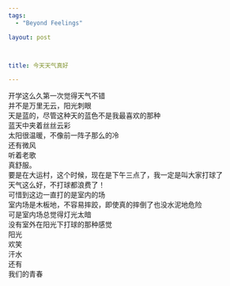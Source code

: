 ```yaml
--- 
tags: 
  - "Beyond Feelings"

layout: post



title: 今天天气真好

---
```

<div id="msgcns!5F971C000415D85F!303" class="bvMsg">
<div>开学这么久第一次觉得天气不错</div>
<div>并不是万里无云，阳光刺眼</div>
<div>天是蓝的，尽管这种天的蓝色不是我最喜欢的那种</div>
<div>蓝天中夹着丝丝云彩</div>
<div>太阳很温暖，不像前一阵子那么的冷</div>
<div>还有微风</div>
<div>听着老歌</div>
<div>真舒服。</div>
<div>要是在大运村，这个时候，现在是下午三点了，我一定是叫大家打球了</div>
<div>天气这么好，不打球都浪费了！</div>
<div>可惜到这边一直打的是室内的场</div>
<div>室内场是木板地，不容易摔跤，即使真的摔倒了也没水泥地危险</div>
<div>可是室内场总觉得灯光太暗</div>
<div>没有室外在阳光下打球的那种感觉</div>
<div>阳光</div>
<div>欢笑</div>
<div>汗水</div>
<div>还有</div>
<div>我们的青春</div>
<div> </div>
</div>
